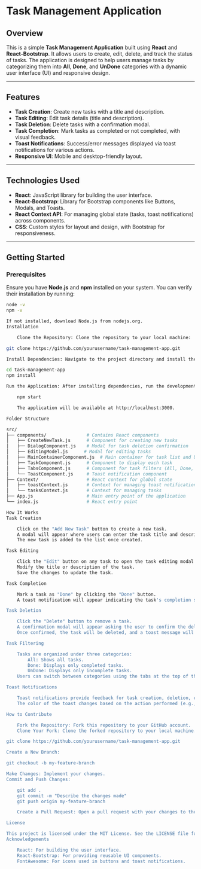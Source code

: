 # Task Management Application

## Overview

This is a simple **Task Management Application** built using **React** and **React-Bootstrap**. It allows users to create, edit, delete, and track the status of tasks. The application is designed to help users manage tasks by categorizing them into **All**, **Done**, and **UnDone** categories with a dynamic user interface (UI) and responsive design.

---

## Features

- **Task Creation**: Create new tasks with a title and description.
- **Task Editing**: Edit task details (title and description).
- **Task Deletion**: Delete tasks with a confirmation modal.
- **Task Completion**: Mark tasks as completed or not completed, with visual feedback.
- **Toast Notifications**: Success/error messages displayed via toast notifications for various actions.
- **Responsive UI**: Mobile and desktop-friendly layout.

---

## Technologies Used

- **React**: JavaScript library for building the user interface.
- **React-Bootstrap**: Library for Bootstrap components like Buttons, Modals, and Toasts.
- **React Context API**: For managing global state (tasks, toast notifications) across components.
- **CSS**: Custom styles for layout and design, with Bootstrap for responsiveness.

---

## Getting Started

### Prerequisites

Ensure you have **Node.js** and **npm** installed on your system. You can verify their installation by running:

```bash
node -v
npm -v

If not installed, download Node.js from nodejs.org.
Installation

    Clone the Repository: Clone the repository to your local machine:

git clone https://github.com/yourusername/task-management-app.git

Install Dependencies: Navigate to the project directory and install the dependencies:

cd task-management-app
npm install

Run the Application: After installing dependencies, run the development server:

    npm start

    The application will be available at http://localhost:3000.

Folder Structure

src/
├── components/               # Contains React components
│   ├── CreateNewTask.js      # Component for creating new tasks
│   ├── DialogComponent.js    # Modal for task deletion confirmation
│   ├── EditingModel.js      # Modal for editing tasks
│   ├── MainContainerComponent.js  # Main container for task list and UI elements
│   ├── TaskComponent.js      # Component to display each task
│   ├── TabsComponent.js      # Component for task filters (All, Done, UnDone)
│   └── ToastComponent.js     # Toast notification component
├── Context/                  # React context for global state
│   ├── toastContext.js       # Context for managing toast notifications
│   └── tasksContext.js       # Context for managing tasks
├── App.js                    # Main entry point of the application
└── index.js                  # React entry point

How It Works
Task Creation

    Click on the "Add New Task" button to create a new task.
    A modal will appear where users can enter the task title and description.
    The new task is added to the list once created.

Task Editing

    Click the "Edit" button on any task to open the task editing modal.
    Modify the title or description of the task.
    Save the changes to update the task.

Task Completion

    Mark a task as "Done" by clicking the "Done" button.
    A toast notification will appear indicating the task's completion status (e.g., "Task completed" or "Task undone").

Task Deletion

    Click the "Delete" button to remove a task.
    A confirmation modal will appear asking the user to confirm the deletion.
    Once confirmed, the task will be deleted, and a toast message will notify the user of the action.

Task Filtering

    Tasks are organized under three categories:
        All: Shows all tasks.
        Done: Displays only completed tasks.
        UnDone: Displays only incomplete tasks.
    Users can switch between categories using the tabs at the top of the page.

Toast Notifications

    Toast notifications provide feedback for task creation, deletion, editing, and completion.
    The color of the toast changes based on the action performed (e.g., green for success, red for error).

How to Contribute

    Fork the Repository: Fork this repository to your GitHub account.
    Clone Your Fork: Clone the forked repository to your local machine.

git clone https://github.com/yourusername/task-management-app.git

Create a New Branch:

git checkout -b my-feature-branch

Make Changes: Implement your changes.
Commit and Push Changes:

    git add .
    git commit -m "Describe the changes made"
    git push origin my-feature-branch

    Create a Pull Request: Open a pull request with your changes to the main repository.

License

This project is licensed under the MIT License. See the LICENSE file for more information.
Acknowledgements

    React: For building the user interface.
    React-Bootstrap: For providing reusable UI components.
    FontAwesome: For icons used in buttons and toast notifications.